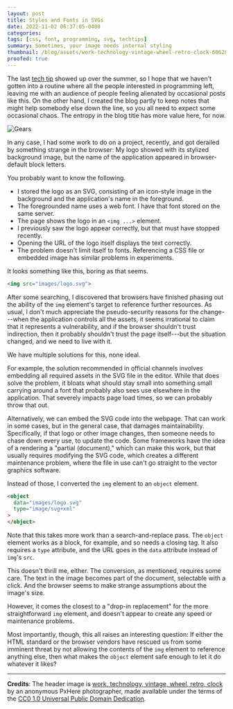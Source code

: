 ```yaml
---
layout: post
title: Styles and Fonts in SVGs
date: 2022-11-02 06:37:05-0400
categories:
tags: [css, font, programming, svg, techtips]
summary: Sometimes, your image needs internal styling
thumbnail: /blog/assets/work-technology-vintage-wheel-retro-clock-606288-pxhere.com.jpg
proofed: true
---
```


The last [tech tip](/blog/tag/techtips) showed up over the summer, so I hope that we haven't gotten into a routine where all the people interested in programming left, leaving me with an audience of people feeling alienated by occasional posts like this.  On the other hand, I created the blog partly to keep notes that might help somebody else down the line, so you all need to expect some occasional chaos.  The entropy in the blog title has more value here, for now.

![Gears](/blog/assets/work-technology-vintage-wheel-retro-clock-606288-pxhere.com.jpg "No, in fact I could NOT find a sensible header image...")

In any case, I had some work to do on a project, recently, and got derailed by something strange in the browser:  My logo showed with its stylized background image, but the name of the application appeared in browser-default block letters.

You probably want to know the following.

 * I stored the logo as an SVG, consisting of an icon-style image in the background and the application's name in the foreground.
 * The foregrounded name uses a web font.  I have that font stored on the same server.
 * The page shows the logo in an `<img ...>` element.
 * I previously saw the logo appear correctly, but that must have stopped recently.
 * Opening the URL of the logo itself displays the text correctly.
 * The problem doesn't limit itself to fonts.  Referencing a CSS file or embedded image has similar problems in experiments.

It looks something like this, boring as that seems.

```html
<img src="images/logo.svg">
```

After some searching, I discovered that browsers have finished phasing out the ability of the `img` element's target to reference further resources.  As usual, I don't much appreciate the pseudo-security reasons for the change---when the application controls all the assets, it seems irrational to claim that it represents a vulnerability, and if the browser shouldn't trust indirection, then it probably shouldn't trust the page itself---but the situation changed, and we need to live with it.

We have multiple solutions for this, none ideal.

For example, the solution recommended in official channels involves embedding all required assets in the SVG file in the editor.  While that does solve the problem, it bloats what should stay small into something small carrying around a font that probably also sees use elsewhere in the application.  That severely impacts page load times, so we can probably throw that out.

Alternatively, we can embed the SVG code into the webpage.  That can work in some cases, but in the general case, that damages maintainability.  Specifically, if that logo or other image changes, then someone needs to chase down every use, to update the code.  Some frameworks have the idea of a rendering a "partial (document)," which can make this work, but that usually requires modifying the SVG code, which creates a different maintenance problem, where the file in use can't go straight to the vector graphics software.

Instead of those, I converted the `img` element to an `object` element.

```html
<object
  data="images/logo.svg"
  type="image/svg+xml"
>
</object>
```

Note that this takes more work than a search-and-replace pass.  The `object` element works as a block, for example, and so needs a closing tag.  It also requires a `type` attribute, and the URL goes in the `data` attribute instead of `img`'s `src`.

This doesn't thrill me, either.  The conversion, as mentioned, requires some care.  The text in the image becomes part of the document, selectable with a click.  And the browser seems to make strange assumptions about the image's size.

However, it comes the closest to a "drop-in replacement" for the more straightforward `img` element, and doesn't appear to create any speed or maintenance problems.

Most importantly, though, this all raises an interesting question:  If either the HTML standard or the browser vendors have rescued us from some imminent threat by not allowing the contents of the `img` element to reference anything else, then what makes the `object` element safe enough to let it do whatever it likes?

* * *

**Credits**:  The header image is [work, technology, vintage, wheel, retro, clock](https://pxhere.com/en/photo/606288) by an anonymous PxHere photographer, made available under the terms of the [CC0 1.0 Universal Public Domain Dedication](https://creativecommons.org/publicdomain/zero/1.0/).
